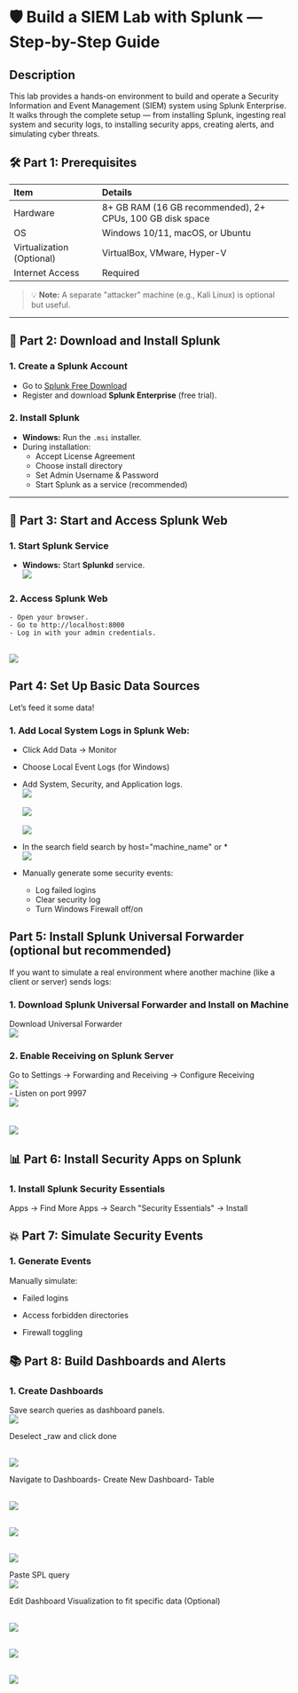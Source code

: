 # 🛡️ Build a SIEM Lab with Splunk — Step-by-Step Guide


## Description
This lab provides a hands-on environment to build and operate a Security Information and Event Management (SIEM) system using Splunk Enterprise. It walks through the complete setup — from installing Splunk, ingesting real system and security logs, to installing security apps, creating alerts, and simulating cyber threats.

## 🛠️ Part 1: Prerequisites

| Item | Details |
|:----|:-------|
| Hardware | 8+ GB RAM (16 GB recommended), 2+ CPUs, 100 GB disk space |
| OS | Windows 10/11, macOS, or Ubuntu |
| Virtualization (Optional) | VirtualBox, VMware, Hyper-V |
| Internet Access | Required |

> 💡 **Note:** A separate "attacker" machine (e.g., Kali Linux) is optional but useful.

---

## 🚀 Part 2: Download and Install Splunk

### 1. Create a Splunk Account
- Go to [Splunk Free Download](https://www.splunk.com/en_us/download/splunk-enterprise.html)
- Register and download **Splunk Enterprise** (free trial).

### 2. Install Splunk
- **Windows:** Run the `.msi` installer.
- During installation:
  - Accept License Agreement
  - Choose install directory
  - Set Admin Username & Password
  - Start Splunk as a service (recommended)

---

## 🔧 Part 3: Start and Access Splunk Web

### 1. Start Splunk Service
- **Windows:** Start **Splunkd** service.
<br><img src= "https://i.imgur.com/fy4LfSv.png"><br>
### 2. Access Splunk Web
    - Open your browser.
    - Go to http://localhost:8000
    - Log in with your admin credentials.
  <br><img src= "https://i.imgur.com/Jh16bOq.png"><br>
## Part 4: Set Up Basic Data Sources
Let’s feed it some data!

### 1. Add Local System Logs in Splunk Web:
- Click Add Data → Monitor
- Choose Local Event Logs (for Windows)
- Add System, Security, and Application logs.
<br><img src= "https://i.imgur.com/p6GJOXK.png"><br>
<br><img src= "https://i.imgur.com/Mrp7vm8.png"><br>
<br><img src= "https://i.imgur.com/uDPD4l7.png"><br>

- In the search field search by host="machine_name" or *
<br><img src= "https://i.imgur.com/maAnmOU.png"><br>
- Manually generate some security events:
    - Log failed logins
    - Clear security log
    - Turn Windows Firewall off/on

     
## Part 5: Install Splunk Universal Forwarder (optional but recommended)
If you want to simulate a real environment where another machine (like a client or server) sends logs:

### 1. Download Splunk Universal Forwarder and Install on Machine
  Download Universal Forwarder
<br><img src= "https://i.imgur.com/CzbXJP5.png"><br>  

### 2. Enable Receiving on Splunk Server
  Go to Settings → Forwarding and Receiving → Configure Receiving
<br><img src= "https://i.imgur.com/3UywL5h.png"><br>
        - Listen on port 9997
<br><img src= "https://i.imgur.com/6cmENgp.png"><br>   
<br><img src= "https://i.imgur.com/VLzwUod.png"><br> 

## 📊 Part 6: Install Security Apps on Splunk
### 1. Install Splunk Security Essentials
Apps → Find More Apps → Search "Security Essentials" → Install

## 💥 Part 7: Simulate Security Events
### 1. Generate Events

Manually simulate:

  - Failed logins

  - Access forbidden directories

  - Firewall toggling

## 📚 Part 8: Build Dashboards and Alerts
### 1. Create Dashboards
Save search queries as dashboard panels.
<br><img src= "https://i.imgur.com/yRTiMHb.png"><br>

Deselect _raw and click done

<br><img src= "https://i.imgur.com/gRC2cN8.png"><br>

Navigate to Dashboards- Create New Dashboard- Table

<br><img src= "https://i.imgur.com/YJUo166.png"><br>

<br><img src= "https://i.imgur.com/4DhI8gL.png"><br>

<br><img src= "https://i.imgur.com/bpkFNqh.png"><br>

Paste SPL query
<br><img src= "https://i.imgur.com/2Xe7Htm.png"><br>

Edit Dashboard Visualization to fit specific data (Optional)

<br><img src= "https://i.imgur.com/WJPFMPK.png"><br>

<br><img src= "https://i.imgur.com/W9GCxdu.pngg"><br>

<br><img src= "https://i.imgur.com/scErNQo.png"><br>


